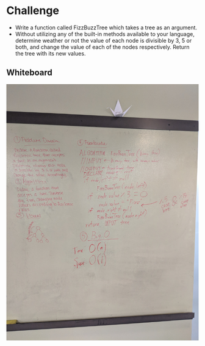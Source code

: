 # Challenge

* Write a function called FizzBuzzTree which takes a tree as an argument.
* Without utilizing any of the built-in methods available to your language, determine weather or not the value of each node is divisible by 3, 5 or both, and change the value of each of the nodes respectively. Return the tree with its new values.

## Whiteboard
![Whiteboarding](https://github.com/katcosgrove/data-structures-and-algorithms/blob/master/assets/fizz-buzz-tree.jpg)